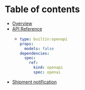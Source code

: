 # Table of contents

* [Overview](README.md)
* [API Reference](api-reference/README.md)
  * ```yaml
    type: builtin:openapi
    props:
      models: false
    dependencies:
      spec:
        ref:
          kind: openapi
          spec: openai
    ```
* [Shipment notification](shipment-notification.md)
